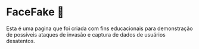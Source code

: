 # FaceFake 🚨

Esta é uma pagina que foi criada com fins educacionais para demonstração de possíveis ataques de invasão e captura de dados de usuários desatentos. 

